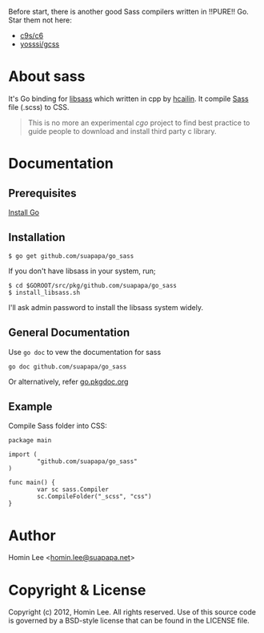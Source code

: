 Before start, there is another good Sass compilers written in !!PURE!! Go.
Star them not here:

* [c9s/c6](https://github.com/c9s/c6)
* [yosssi/gcss](https://github.com/yosssi/gcss)

# About sass

It's Go binding for [libsass][4] which written in cpp by [hcailin][5].
It compile [Sass][3] file (.scss) to CSS.

> This is no more an experimental _cgo_ project to find best practice to
> guide people to download and install third party c library.

# Documentation

## Prerequisites

[Install Go][1]

## Installation

    $ go get github.com/suapapa/go_sass

If you don't have libsass in your system, run;

    $ cd $GOROOT/src/pkg/github.com/suapapa/go_sass
    $ install_libsass.sh

I'll ask admin password to install the libsass system widely.

## General Documentation

Use `go doc` to vew the documentation for sass

    go doc github.com/suapapa/go_sass

Or alternatively, refer [go.pkgdoc.org][2]

## Example

Compile Sass folder into CSS:

    package main

    import (
            "github.com/suapapa/go_sass"
    )

    func main() {
            var sc sass.Compiler
            sc.CompileFolder("_scss", "css")
    }

# Author

Homin Lee &lt;homin.lee@suapapa.net&gt;

# Copyright & License

Copyright (c) 2012, Homin Lee.
All rights reserved.
Use of this source code is governed by a BSD-style license that can be
found in the LICENSE file.

[1]: http://golang.org/doc/install
[2]: http://go.pkgdoc.org/github.com/suapapa/go_sass
[3]: http://sass-lang.com/
[4]: https://github.com/hcatlin/libsass
[5]: https://github.com/hcatlin
